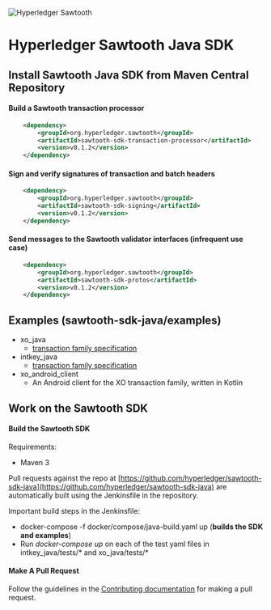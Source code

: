 ![Hyperledger Sawtooth](https://raw.githubusercontent.com/hyperledger/sawtooth-core/master/images/sawtooth_logo_light_blue-small.png)

# Hyperledger Sawtooth Java SDK

## Install Sawtooth Java SDK from Maven Central Repository

#### Build a Sawtooth transaction processor

```xml
    <dependency>
        <groupId>org.hyperledger.sawtooth</groupId>
        <artifactId>sawtooth-sdk-transaction-processor</artifactId>
        <version>v0.1.2</version>
    </dependency>
```

#### Sign and verify signatures of transaction and batch headers

```xml
    <dependency>
        <groupId>org.hyperledger.sawtooth</groupId>
        <artifactId>sawtooth-sdk-signing</artifactId>
        <version>v0.1.2</version>
    </dependency>
```

#### Send messages to the Sawtooth validator interfaces (infrequent use case)

```xml
    <dependency>
        <groupId>org.hyperledger.sawtooth</groupId>
        <artifactId>sawtooth-sdk-protos</artifactId>
        <version>v0.1.2</version>
    </dependency>
```

## Examples (sawtooth-sdk-java/examples)
* xo_java
    - [transaction family specification](https://sawtooth.hyperledger.org/docs/core/releases/latest/transaction_family_specifications/xo_transaction_family.html)
* intkey_java
    - [transaction family specification](https://sawtooth.hyperledger.org/docs/core/releases/latest/transaction_family_specifications/integerkey_transaction_family.html)
* xo_android_client
    - An Android client for the XO transaction family, written in Kotlin


## Work on the Sawtooth SDK

#### Build the Sawtooth SDK

Requirements:
* Maven 3

Pull requests against the repo at [https://github.com/hyperledger/sawtooth-sdk-java](https://github.com/hyperledger/sawtooth-sdk-java)
are automatically built using the Jenkinsfile in the repository.

Important build steps in the Jenkinsfile:
* docker-compose -f docker/compose/java-build.yaml up (**builds the SDK and examples**)
* Run *docker-compose up* on each of the test yaml files in intkey_java/tests/* and xo_java/tests/*

#### Make A Pull Request

Follow the guidelines in the [Contributing documentation](https://sawtooth.hyperledger.org/docs/core/releases/latest/community/contributing.html) for making a pull request.
